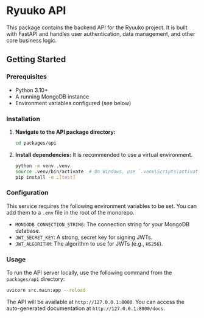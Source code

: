 # Ryuuko API

This package contains the backend API for the Ryuuko project. It is built with FastAPI and handles user authentication, data management, and other core business logic.

## Getting Started

### Prerequisites

*   Python 3.10+
*   A running MongoDB instance
*   Environment variables configured (see below)

### Installation

1.  **Navigate to the API package directory:**
    ```bash
    cd packages/api
    ```

2.  **Install dependencies:**
    It is recommended to use a virtual environment.
    ```bash
    python -m venv .venv
    source .venv/bin/activate  # On Windows, use `.venv\Scripts\activate`
    pip install -e .[test]
    ```

### Configuration

This service requires the following environment variables to be set. You can add them to a `.env` file in the root of the monorepo.

*   `MONGODB_CONNECTION_STRING`: The connection string for your MongoDB database.
*   `JWT_SECRET_KEY`: A strong, secret key for signing JWTs.
*   `JWT_ALGORITHM`: The algorithm to use for JWTs (e.g., `HS256`).

### Usage

To run the API server locally, use the following command from the `packages/api` directory:

```bash
uvicorn src.main:app --reload
```

The API will be available at `http://127.0.0.1:8000`. You can access the auto-generated documentation at `http://127.0.0.1:8000/docs`.